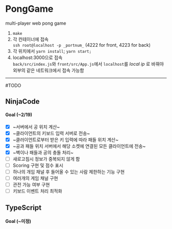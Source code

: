 # PongGame
multi-player web pong game

1. ```make```
2. 각 컨테이너에 접속  
```ssh root@localhost -p _portnum_``` (4222 for front, 4223 for back)
3. 각 위치에서 ```yarn install```; ```yarn start;```
4. localhost:3000으로 접속  
   ```back/src/index.js```와 ```front/src/App.js```에서 ```localhost```를 _local ip_ 로 바꿔야 외부의 같은 네트워크에서 접속 가능함
***

#TODO
## NinjaCode
#### Goal (~2/19)
- [x] ~서버에서 공 위치 계산~
- [x] ~클라이언트의 키보드 입력 서버로 전송~
- [x] ~클러이언트로부터 받은 키 입력에 따라 패들 위치 계산~
- [x] ~공과 패들 위치 서버에서 해당 소켓에 연결된 모든 클라이언트에 전송~
- [x] ~벽이나 패들과 공의 충돌 처리~
- [ ] 새로고침시 정보가 중복되지 않게 함
- [ ] Scoring 구현 및 점수 표시
- [ ] 하나의 개임 채널 후 들어올 수 있는 사람 제한하는 기능 구현
- [ ] 여러개의 게임 채널 구현
- [ ] 관전 가능 여부 구현
- [ ] 키보드 이벤트 처리 최적화
## TypeScript
#### Goal (~미정)
